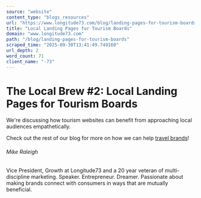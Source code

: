 ```yaml
---
source: "website"
content_type: "blogs_resources"
url: "https://www.longitude73.com/blog/landing-pages-for-tourism-boards"
title: "Local Landing Pages for Tourism Boards"
domain: "www.longitude73.com"
path: "/blog/landing-pages-for-tourism-boards"
scraped_time: "2025-09-30T13:41:49.749160"
url_depth: 2
word_count: 71
client_name: "-73"
---
```


# The Local Brew #2: Local Landing Pages for Tourism Boards

We're discussing how tourism websites can benefit from approaching local audiences empathetically.

Check out the rest of our blog for more on how we can help [travel brands](/blog/the-local-brew-60-lexetravel-keeping-potential-renters-on-page-throughout-the-booking-process)!

###### Mike Raleigh

Vice President, Growth at Longitude73 and a 20 year veteran of multi-discipline marketing. Speaker. Entrepreneur. Dreamer. Passionate about making brands connect with consumers in ways that are mutually beneficial.